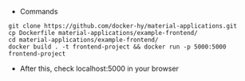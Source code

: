 - Commands

```shell
git clone https://github.com/docker-hy/material-applications.git
cp Dockerfile material-applications/example-frontend/
cd material-applications/example-frontend/
docker build . -t frontend-project && docker run -p 5000:5000 frontend-project
```

- After this, check localhost:5000 in your browser
